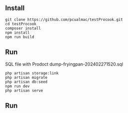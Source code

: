 ## Install

```
git clone https://github.com/pcualmac/testProcook.git
cd testProcook 
composer install
npm install
npm run build
```

## Run

SQL file with Prodoct dump-fryingpan-202402271520.sql

```
php artisan storage:link
php artisan migrate
php artisan db:seed
npm run dev
php artisan serve
```

## Run

 
 
